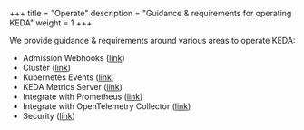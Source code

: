 +++
title = "Operate"
description = "Guidance & requirements for operating KEDA"
weight = 1
+++

We provide guidance & requirements around various areas to operate KEDA:

- Admission Webhooks ([link](./admission-webhooks))
- Cluster ([link](./cluster))
- Kubernetes Events ([link](./events))
- KEDA Metrics Server ([link](./metrics-server))
- Integrate with Prometheus ([link](./prometheus))
- Integrate with OpenTelemetry Collector ([link](opentelemetry))
- Security ([link](./security))
